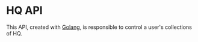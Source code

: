 # HQ API

This API, created with [Golang](https://golang.org/), is responsible to control a user's collections of HQ.
